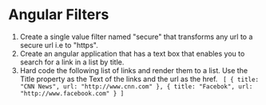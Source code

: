 # Angular Filters

1. Create a single value filter named "secure" that transforms any url to a secure url i.e to "https".
2. Create an angular application that has a text box that enables you to search for a link in a list by title.
3. Hard code the following list of links and render them to a list.
   Use the Title property as the Text of the links and the url as the href.
      ` 
        [ { title: "CNN News", url: "http://www.cnn.com" },
        { title: "Facebok", url: "http://www.facebook.com" }
        ]
      `

